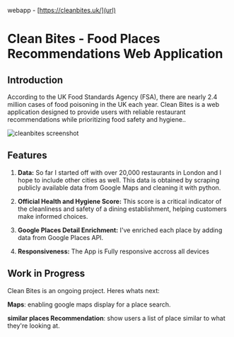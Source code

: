 webapp - [https://cleanbites.uk/](url)

# Clean Bites - Food Places Recommendations Web Application

## Introduction

According to the UK Food Standards Agency (FSA), there are nearly 2.4 million cases of food poisoning in the UK each year. Clean Bites is a web application designed to provide users with reliable restaurant recommendations while prioritizing food safety and hygiene..

![cleanbites screenshot](cleanbites_ss.png)

## Features

1. **Data:** So far I started off with over 20,000 restaurants in London and I hope to include other cities as well. This data is obtained by scraping publicly available data from Google Maps and cleaning it with python.

2. **Official Health and Hygiene Score:** This score is a critical indicator of the cleanliness and safety of a dining establishment, helping customers make informed choices.

3. **Google Places Detail Enrichment:** I've enriched each place by adding data from Google Places API.

4. **Responsiveness:** The App is Fully responsive accross all devices

## Work in Progress

Clean Bites is an ongoing project. Heres whats next:

**Maps**: enabling google maps display for a place search.

**similar places Recommendation**: show users a list of place similar to what they're looking at.

